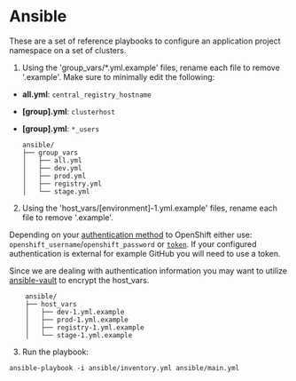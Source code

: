 # Ansible

These are a set of reference playbooks to configure an application project namespace on a set of clusters.

1. Using the 'group_vars/\*.yml.example' files, rename each file to remove '.example'.  Make sure to minimally edit the following:
  - **all.yml**: `central_registry_hostname`
  - **[group].yml**: `clusterhost`
  - **[group].yml**: `*_users`


        ansible/
        ├── group_vars
        │   ├── all.yml
        │   ├── dev.yml
        │   ├── prod.yml
        │   ├── registry.yml
        │   └── stage.yml

2. Using the 'host_vars/[environment]-1.yml.example' files, rename each file to remove '.example'.  

  Depending on your [authentication method](https://docs.openshift.com/container-platform/3.6/install_config/configuring_authentication.html) to OpenShift either use: `openshift_username`/`openshift_password` or [`token`](https://docs.openshift.com/container-platform/3.6/cli_reference/get_started_cli.html#installing-the-cli).  If your configured authentication is external for example GitHub you will need to use a token.

  Since we are dealing with authentication information you may want to utilize [ansible-vault](https://docs.ansible.com/ansible/2.4/vault.html) to encrypt the host_vars.


        ansible/
        ├── host_vars
        │   ├── dev-1.yml.example
        │   ├── prod-1.yml.example
        │   ├── registry-1.yml.example
        │   └── stage-1.yml.example

3. Run the playbook:

```
ansible-playbook -i ansible/inventory.yml ansible/main.yml
```
